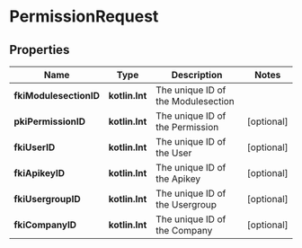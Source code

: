 
# PermissionRequest

## Properties
| Name | Type | Description | Notes |
| ------------ | ------------- | ------------- | ------------- |
| **fkiModulesectionID** | **kotlin.Int** | The unique ID of the Modulesection |  |
| **pkiPermissionID** | **kotlin.Int** | The unique ID of the Permission |  [optional] |
| **fkiUserID** | **kotlin.Int** | The unique ID of the User |  [optional] |
| **fkiApikeyID** | **kotlin.Int** | The unique ID of the Apikey |  [optional] |
| **fkiUsergroupID** | **kotlin.Int** | The unique ID of the Usergroup |  [optional] |
| **fkiCompanyID** | **kotlin.Int** | The unique ID of the Company |  [optional] |



